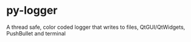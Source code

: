 # py-logger
A thread safe, color coded logger that writes to files, QtGUI/QtWidgets, PushBullet and terminal
